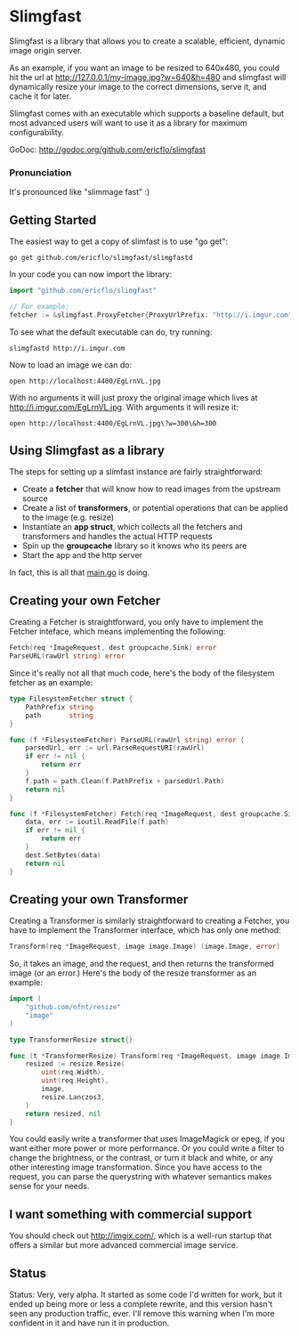 # Slimgfast

Slimgfast is a library that allows you to create a scalable, efficient, dynamic
image origin server.

As an example, if you want an image to be resized to 640x480, you could hit the
url at http://127.0.0.1/my-image.jpg?w=640&h=480 and slimgfast will dynamically
resize your image to the correct dimensions, serve it, and cache it for later.

Slimgfast comes with an executable which supports a baseline default, but most
advanced users will want to use it as a library for maximum configurability.

GoDoc: http://godoc.org/github.com/ericflo/slimgfast

### Pronunciation

It's pronounced like "slimmage fast" :)

## Getting Started

The easiest way to get a copy of slimfast is to use "go get":

    go get github.com/ericflo/slimgfast/slimgfastd

In your code you can now import the library:

```go
import "github.com/ericflo/slimgfast"

// For example:
fetcher := &slimgfast.ProxyFetcher{ProxyUrlPrefix: "http://i.imgur.com"}
```

To see what the default executable can do, try running:

    slimgfastd http://i.imgur.com

Now to load an image we can do:

    open http://localhost:4400/EgLrnVL.jpg

With no arguments it will just proxy the original image which lives at
http://i.imgur.com/EgLrnVL.jpg.  With arguments it will resize it:

    open http://localhost:4400/EgLrnVL.jpg\?w=300\&h=300

## Using Slimgfast as a library

The steps for setting up a slimfast instance are fairly straightforward:

* Create a **fetcher** that will know how to read images from the upstream
  source
* Create a list of **transformers**, or potential operations that can be
  applied to the image (e.g. resize)
* Instantiate an **app struct**, which collects all the fetchers and
  transformers and handles the actual HTTP requests
* Spin up the **groupcache** library so it knows who its peers are
* Start the app and the http server

In fact, this is all that
[main.go](https://github.com/ericflo/slimgfast/blob/master/slimgfastd/main.go) is doing.

## Creating your own Fetcher

Creating a Fetcher is straightforward, you only have to implement the Fetcher
inteface, which means implementing the following:

```go
Fetch(req *ImageRequest, dest groupcache.Sink) error
ParseURL(rawUrl string) error
```

Since it's really not all that much code, here's the body of the filesystem
fetcher as an example:

```go
type FilesystemFetcher struct {
    PathPrefix string
    path       string
}

func (f *FilesystemFetcher) ParseURL(rawUrl string) error {
    parsedUrl, err := url.ParseRequestURI(rawUrl)
    if err != nil {
        return err
    }
    f.path = path.Clean(f.PathPrefix + parsedUrl.Path)
    return nil
}

func (f *FilesystemFetcher) Fetch(req *ImageRequest, dest groupcache.Sink) error {
    data, err := ioutil.ReadFile(f.path)
    if err != nil {
        return err
    }
    dest.SetBytes(data)
    return nil
}
```

## Creating your own Transformer

Creating a Transformer is similarly straightforward to creating a Fetcher,
you have to implement the Transformer interface, which has only one method:

```go
Transform(req *ImageRequest, image image.Image) (image.Image, error)
```

So, it takes an image, and the request, and then returns the transformed image
(or an error.)  Here's the body of the resize transformer as an example:

```go
import (
    "github.com/nfnt/resize"
    "image"
)

type TransformerResize struct{}

func (t *TransformerResize) Transform(req *ImageRequest, image image.Image) (image.Image, error) {
    resized := resize.Resize(
        uint(req.Width),
        uint(req.Height),
        image,
        resize.Lanczos3,
    )
    return resized, nil
}
```

You could easily write a transformer that uses ImageMagick or epeg, if you want
either more power or more performance.  Or you could write a filter to change
the brightness, or the contrast, or turn it black and white, or any other
interesting image transformation.  Since you have access to the request,
you can parse the querystring with whatever semantics makes sense for your
needs.

## I want something with commercial support

You should check out http://imgix.com/, which is a well-run startup that offers
a similar but more advanced commercial image service.

## Status

Status: Very, very alpha.  It started as some code I'd written for work, but
it ended up being more or less a complete rewrite, and this version hasn't seen
any production traffic, ever.  I'll remove this warning when I'm more confident
in it and have run it in production.